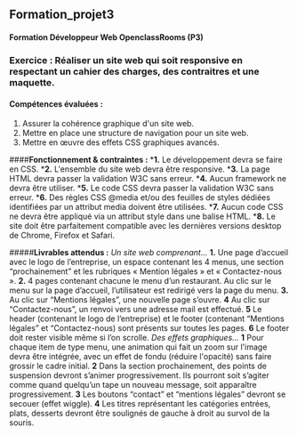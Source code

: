 ## Formation_projet3
#### Formation Développeur Web OpenclassRooms (P3)

### __Exercice :__ Réaliser un site web qui soit responsive en respectant un cahier des charges, des contraitres et une maquette.

#### __Compétences évaluées :__
 1. Assurer la cohérence graphique d'un site web.
 2. Mettre en place une structure de navigation pour un site web.
 3. Mettre en œuvre des effets CSS graphiques avancés.

####__Fonctionnement & contraintes :__ 
*__1.__ Le développement devra se faire en CSS. 
*__2.__ L'ensemble du site web devra être responsive. 
*__3.__ La page HTML devra passer la validation W3C sans erreur.
*__4.__ Aucun framework ne devra être utiliser. 
*__5.__ Le code CSS devra passer la validation W3C sans erreur. 
*__6.__ Des règles CSS @media et/ou des feuilles de styles dédiées identifiées par un attribut media doivent être utilisées.
*__7.__ Aucun code CSS ne devra être appliqué via un attribut style dans une balise HTML.
*__8.__ Le site doit être parfaitement compatible avec les dernières versions desktop de Chrome, Firefox et Safari.

#####__Livrables attendus :__ 
*Un site web comprenant...*
__1.__ Une page d’accueil avec le logo de l’entreprise, un espace contenant les 4 menus, une section “prochainement” et les rubriques « Mention légales » et « Contactez-nous ».
__2.__ 4 pages contenant chacune le menu d’un restaurant. Au clic sur le menu sur la page d’accueil, l’utilisateur est redirigé vers la page du menu.
__3.__ Au clic sur “Mentions légales”, une nouvelle page s’ouvre.
__4__ Au clic sur “Contactez-nous”, un renvoi vers une adresse mail est effectué.
__5__ Le header (contenant le logo de l’entreprise) et le footer (contenant “Mentions légales” et “Contactez-nous) sont présents sur toutes les pages.
__6__ Le footer doit rester visible même si l’on scrolle.
*Des effets graphiques...*
__1__ Pour chaque item de type menu, une animation qui fait un zoom sur l'image devra être intégrée, avec un effet de fondu (réduire l'opacité) sans faire grossir le cadre initial.
__2__ Dans la section prochainement, des points de suspension devront s’animer progressivement. Ils pourront soit s’agiter comme quand quelqu’un tape un nouveau message, soit apparaître progressivement.
__3__ Les boutons “contact” et “mentions légales” devront se secouer (effet wiggle).
__4__ Les titres représentant les catégories entrées, plats, desserts devront être soulignés de gauche à droit au survol de la souris.
